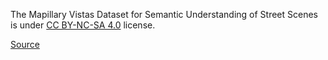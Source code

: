 The Mapillary Vistas Dataset for Semantic Understanding of Street Scenes is under [CC BY-NC-SA 4.0](https://creativecommons.org/licenses/by-nc-sa/4.0/) license.

[Source](https://openaccess.thecvf.com/content_iccv_2017/html/Neuhold_The_Mapillary_Vistas_ICCV_2017_paper.html)
